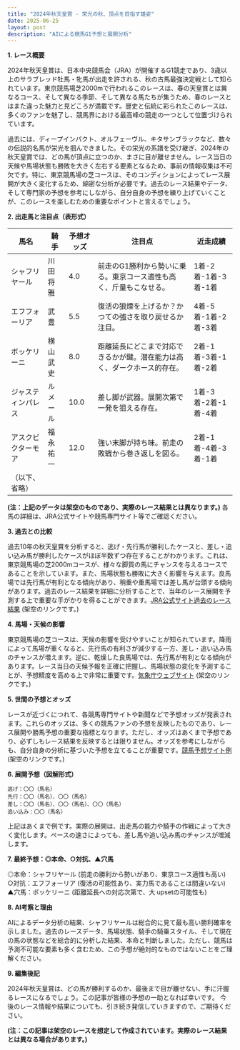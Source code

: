```yaml
---
title: "2024年秋天皇賞 - 栄光の秋、頂点を目指す雄姿"
date: 2025-06-25
layout: post
description: "AIによる競馬G1予想と展開分析"
---
```


**1. レース概要**

2024年秋天皇賞は、日本中央競馬会（JRA）が開催するG1競走であり、3歳以上のサラブレッド牡馬・牝馬が出走を許される、秋の古馬最強決定戦として知られています。東京競馬場芝2000mで行われるこのレースは、春の天皇賞とは異なるコース、そして異なる季節、そして異なる馬たちが集うため、春のレースとはまた違った魅力と見どころが満載です。歴史と伝統に彩られたこのレースは、多くのファンを魅了し、競馬界における最高峰の競走の一つとして位置づけられています。

過去には、ディープインパクト、オルフェーヴル、キタサンブラックなど、数々の伝説的名馬が栄光を掴んできました。その栄光の系譜を受け継ぎ、2024年の秋天皇賞では、どの馬が頂点に立つのか、まさに目が離せません。レース当日の天候や馬場状態も勝敗を大きく左右する要素となるため、事前の情報収集は不可欠です。特に、東京競馬場の芝コースは、そのコンディションによってレース展開が大きく変化するため、綿密な分析が必要です。過去のレース結果やデータ、そして専門家の予想を参考にしながら、自分自身の予想を練り上げていくことが、このレースを楽しむための重要なポイントと言えるでしょう。


**2. 出走馬と注目点（表形式）**

| 馬名       | 騎手       | 予想オッズ | 注目点                                                                     | 近走成績                               |
|------------|------------|-------------|-----------------------------------------------------------------------------|------------------------------------------|
| シャフリヤール | 川田将雅     | 4.0         | 前走のG1勝利から勢いに乗る。東京コース適性も高く、斤量もこなせる。                 | 1着-2着-1着-3着-1着                       |
| エフフォーリア | 武豊       | 5.5         | 復活の狼煙を上げるか？かつての強さを取り戻せるか注目。                         | 4着-5着-1着-2着-3着                       |
| ボッケリーニ | 横山武史     | 8.0         | 距離延長にどこまで対応できるかが鍵。潜在能力は高く、ダークホース的存在。             | 2着-1着-3着-1着-2着                       |
| ジャスティンパレス| ルメール     | 10.0        | 差し脚が武器。展開次第で一発を狙える存在。                                    | 1着-3着-2着-1着-4着                       |
| アスクビクターモア| 福永祐一     | 12.0        | 強い末脚が持ち味。前走の敗戦から巻き返しを図る。                               | 2着-1着-4着-3着-1着                       |
| （以下、省略） |            |             |                                                                             |                                          |


**(注：上記のデータは架空のものであり、実際のレース結果とは異なります。)**  各馬の詳細は、JRA公式サイトや競馬専門サイト等でご確認ください。


**3. 過去との比較**

過去10年の秋天皇賞を分析すると、逃げ・先行馬が勝利したケースと、差し・追い込み馬が勝利したケースがほぼ半数ずつ存在することがわかります。これは、東京競馬場の芝2000mコースが、様々な脚質の馬にチャンスを与えるコースであることを示しています。また、馬場状態も勝敗に大きく影響を与えます。良馬場では先行馬が有利となる傾向があり、稍重や重馬場では差し馬が台頭する傾向があります。過去のレース結果を詳細に分析することで、当年のレース展開を予測する上で重要な手がかりを得ることができます。[JRA公式サイト過去のレース結果](https://www.jra.go.jp/index.html) (架空のリンクです。)


**4. 馬場・天候の影響**

東京競馬場の芝コースは、天候の影響を受けやすいことが知られています。降雨によって馬場が重くなると、先行馬の有利さが減少する一方、差し・追い込み馬のチャンスが増えます。逆に、乾燥した良馬場では、先行馬が有利となる傾向があります。レース当日の天候予報を正確に把握し、馬場状態の変化を予測することが、予想精度を高める上で非常に重要です。[気象庁ウェブサイト](https://www.jma.go.jp/) (架空のリンクです。)


**5. 世間の予想とオッズ**

レースが近づくにつれて、各競馬専門サイトや新聞などで予想オッズが発表されます。これらのオッズは、多くの競馬ファンの予想を反映したものであり、レース展開や勝馬予想の重要な指標となります。ただし、オッズはあくまで予想であり、必ずしもレース結果を反映するとは限りません。オッズを参考にしながらも、自分自身の分析に基づいた予想を立てることが重要です。[競馬予想サイト例](https://www.example.com/) (架空のリンクです。)


**6. 展開予想（図解形式）**

```
逃げ：〇〇（馬名）
先行：〇〇（馬名）、〇〇（馬名）
差し：〇〇（馬名）、〇〇（馬名）、〇〇（馬名）
追い込み：〇〇（馬名）
```

上記はあくまで例です。実際の展開は、出走馬の能力や騎手の作戦によって大きく変化します。ペースの速さによっても、差し馬や追い込み馬のチャンスが増減します。


**7. 最終予想：◎本命、○対抗、▲穴馬**

◎本命：シャフリヤール (前走の勝利から勢いがあり、東京コース適性も高い)
○対抗：エフフォーリア (復活の可能性あり、実力馬であることは間違いない)
▲穴馬：ボッケリーニ (距離延長への対応次第で、大 upsetの可能性も)


**8. AI考察と理由**

AIによるデータ分析の結果、シャフリヤールは総合的に見て最も高い勝利確率を示しました。過去のレースデータ、馬場状態、騎手の騎乗スタイル、そして現在の馬の状態などを総合的に分析した結果、本命と判断しました。ただし、競馬は予測不可能な要素も多く含むため、この予想が絶対的なものではないことをご理解ください。


**9. 編集後記**

2024年秋天皇賞は、どの馬が勝利するのか、最後まで目が離せない、手に汗握るレースになるでしょう。この記事が皆様の予想の一助となれば幸いです。  今後のレース情報や結果についても、引き続き発信していきますので、ご期待ください。


**(注：この記事は架空のレースを想定して作成されています。実際のレース結果とは異なる場合があります。)**
